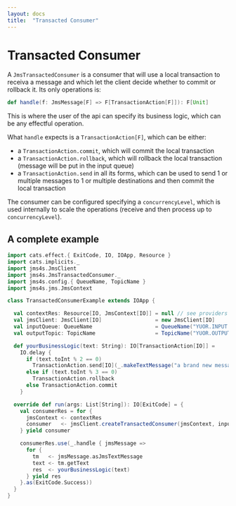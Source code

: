 ```yaml
---
layout: docs
title:  "Transacted Consumer"
---
```


# Transacted Consumer

A `JmsTransactedConsumer` is a consumer that will use a local transaction to receiva a message and which let the client decide whether to commit or rollback it.
Its only operations is:

```scala
def handle(f: JmsMessage[F] => F[TransactionAction[F]]): F[Unit]
```

This is where the user of the api can specify its business logic, which can be any effectful operation.

What `handle` expects is a `TransactionAction[F]`, which can be either:
- a `TransactionAction.commit`, which will commit the local transaction
- a `TransactionAction.rollback`, which will rollback the local transaction (message will be put in the input queue)
- a `TransactionAction.send` in all its forms, which can be used to send 1 or multiple messages to 1 or multiple destinations and then commit the local transaction

The consumer can be configured specifying a `concurrencyLevel`, which is used internally to scale the operations (receive and then process up to `concurrencyLevel`).

## A complete example

````scala
import cats.effect.{ ExitCode, IO, IOApp, Resource }
import cats.implicits._
import jms4s.JmsClient
import jms4s.JmsTransactedConsumer._
import jms4s.config.{ QueueName, TopicName }
import jms4s.jms.JmsContext

class TransactedConsumerExample extends IOApp {

  val contextRes: Resource[IO, JmsContext[IO]] = null // see providers section!
  val jmsClient: JmsClient[IO]                 = new JmsClient[IO]
  val inputQueue: QueueName                    = QueueName("YUOR.INPUT.QUEUE")
  val outputTopic: TopicName                   = TopicName("YUOR.OUTPUT.TOPIC")

  def yourBusinessLogic(text: String): IO[TransactionAction[IO]] =
    IO.delay {
      if (text.toInt % 2 == 0)
        TransactionAction.send[IO](_.makeTextMessage("a brand new message").map(newMsg => (newMsg, outputTopic)))
      else if (text.toInt % 3 == 0)
        TransactionAction.rollback
      else TransactionAction.commit
    }

  override def run(args: List[String]): IO[ExitCode] = {
    val consumerRes = for {
      jmsContext <- contextRes
      consumer   <- jmsClient.createTransactedConsumer(jmsContext, inputQueue, 10)
    } yield consumer

    consumerRes.use(_.handle { jmsMessage =>
      for {
        tm   <- jmsMessage.asJmsTextMessage
        text <- tm.getText
        res  <- yourBusinessLogic(text)
      } yield res
    }.as(ExitCode.Success))
  }
}
````
